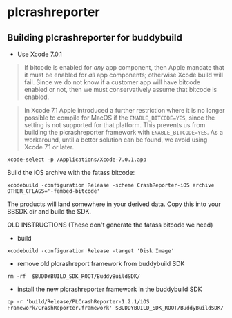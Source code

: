# plcrashreporter

## Building plcrashreporter for buddybuild

- Use Xcode 7.0.1
 > If bitcode is enabled for *any* app component, then Apple mandate that it must be enabled for
 > *all* app components; otherwise Xcode build will fail. Since we do not know if a customer app
 > will have bitcode enabled or not, then we must conservatively assume that bitcode is enabled.

 > In Xcode 7.1 Apple introduced a further restriction where it is no longer possible to compile for
 > MacOS if the `ENABLE_BITCODE=YES`, since the setting is not supported for that platform. This
 > prevents us from building the plcrashreporter framework with `ENABLE_BITCODE=YES`. As a
 > workaround, until a better solution can be found, we avoid using Xcode 7.1 or later.

 ```
xcode-select -p /Applications/Xcode-7.0.1.app
```

Build the iOS archive with the fatass bitcode:

```xcodebuild -configuration Release -scheme CrashReporter-iOS archive OTHER_CFLAGS='-fembed-bitcode'```

The products will land somewhere in your derived data. Copy this into your BBSDK dir and build the SDK.


OLD INSTRUCTIONS
(These don't generate the fatass bitcode we need)
- build
 ```
xcodebuild -configuration Release -target 'Disk Image'
```

- remove old plcrashreport framework from buddybuild SDK
 ```
rm -rf  $BUDDYBUILD_SDK_ROOT/BuddyBuildSDK/
```

- install the new plcrashreporter framework in the buddybuild SDK
 ```
cp -r 'build/Release/PLCrashReporter-1.2.1/iOS Framework/CrashReporter.framework' $BUDDYBUILD_SDK_ROOT/BuddyBuildSDK/
```
 
